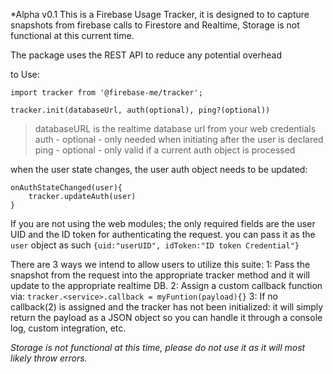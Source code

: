 *Alpha v0.1
This is a Firebase Usage Tracker, it is designed to to capture snapshots from firebase calls to Firestore and Realtime, Storage is not functional at this current time.

The package uses the REST API to reduce any potential overhead

to Use:
```
import tracker from '@firebase-me/tracker';

tracker.init(databaseUrl, auth(optional), ping?(optional))
```
> databaseURL is the realtime database url from your web credentials
> auth - optional - only needed when initiating after the user is declared
> ping - optional - only valid if a current auth object is processed

when the user state changes, the user auth object needs to be updated:
```
onAuthStateChanged(user){
    tracker.updateAuth(user)
}
```
If you are not using the web modules; the only required fields are the user UID and the ID token for authenticating the request.
you can pass it as the `user` object as such `{uid:"userUID", idToken:"ID token Credential"}`

There are 3 ways we intend to allow users to utilize this suite:
1: Pass the snapshot from the request into the appropriate tracker method and it will update to the appropriate realtime DB.
2: Assign a custom callback function via: `tracker.<service>.callback = myFuntion(payload){}`
3: If no callback(2) is assigned and the tracker has not been initialized: it will simply return the payload as a JSON object so you can handle it through a console log, custom integration, etc.

*Storage is not functional at this time, please do not use it as it will most likely throw errors.*
